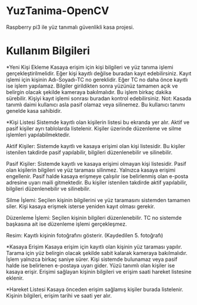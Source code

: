 # YuzTanima-OpenCV
 Raspberry pi3 ile yüz tanımalı güvenlikli kasa projesi.


# Kullanım Bilgileri
*Yeni Kişi Ekleme
Kasaya erişim için kişi bilgileri ve yüz tanıma işlemi gerçekleştirilmelidir. Eğer kişi kayıtlı değilse buradan kayıt edebilirsiniz. Kayıt işlemi için kişinin Adı-Soyadı-TC no gereklidir. Eğer TC no daha önce kayıtlı ise işlem yapılamaz. Bilgiler girildikten sonra yüzünüz tamamen açık ve belirgin olacak şekilde kameraya bakılmalıdır. Bu işlem birkaç dakika sürebilir. Kişiyi kayıt işlemi sonrası buradan kontrol edebilirsiniz.
Not: Kasada tanımlı daimi kullanıcı asla pasif olamaz veya silinemez. Bu kullanıcı tanımı genelde kasa sahibidir.


*Kişi Listesi
Sistemde kayıtlı olan kişilerin listesi bu ekranda yer alır. Aktif ve pasif kişiler ayrı tablolarda listelenir. Kişiler üzerinde düzenleme ve silme işlemleri yapılabilmektedir.

Aktif Kişiler: Sistemde kayıtlı ve kasaya erişimi olan kişi listesidir. Bu kişiler istenilen takdirde pasif yapılabilir, bilgileri düzenlenebilir ve silinebilir.

Pasif Kişiler: Sistemde kayıtlı ve kasaya erişimi olmayan kişi listesidir. Pasif olan kişilerin bilgileri ve yüz taraması silinmez. Yalnızca kasaya erişimi engellenir. Pasif halde kasaya erişmeye çalışılır ise belirlenmiş olan e-posta adresine uyarı maili gitmektedir. Bu kişiler istenilen takdirde aktif yapılabilir, bilgileri düzenlenebilir ve silinebilir.

Silme İşlemi: Seçilen kişinin bilgilerini ve yüz taramasını sistemden tamamen siler. Kişi kasaya erişmek isterse yeniden kayıt olması gerekir.

Düzenleme İşlemi: Seçilen kişinin bilgileri düzenlenebilir. TC no sistemde başkasına ait ise düzenleme işlemi gerçekleşmez.

Resim: Kayıtlı kişinin fotoğrafını gösterir. (Kaydedilen 5. fotoğrafı)


*Kasaya Erişim
Kasaya erişim için kayıtlı olan kişinin yüz taraması yapılır. Tarama için yüz belirgin olacak şekilde sabit kalarak kameraya bakılmalıdır. İşlem yalnızca birkaç saniye sürer. Kişi sistemde bulunamaz veya pasif halde ise belirlenen e-postaya uyarı gider. Yüzü tanımlı olan kişiler ise kasaya erişir. Erişimi sağlayan kişinin bilgileri ve erişim saati hareket listesine eklenir.


*Hareket Listesi
Kasaya önceden erişim sağlamış kişiler burada listelenir. Kişinin bilgileri, erişim tarihi ve saati yer alır.

